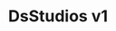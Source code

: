 ---
id: '2'
title: 'DsStudios v1'
cover: 'dsstudios_v1.png'
github: 'https://github.com/samdsk/old-projects/tree/main/dsstudios_v1'
external: 'http://www.dsstudios.altervista.org/old/'
tech:
    - HTML
    - CSS
    - JS
showInProjects: true
---